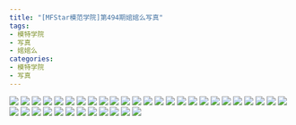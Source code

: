 ```yaml
---
title: "[MFStar模范学院]第494期婠婠么写真"
tags: 
- 模特学院
- 写真
- 婠婠么
categories:
- 模特学院
- 写真
---
```


![](https://img.ilovese.xyz/1734710711651.webp)
![](https://img.ilovese.xyz/1734710713225.webp)
![](https://img.ilovese.xyz/1734710715321.webp)
![](https://img.ilovese.xyz/1734710717038.webp)
![](https://img.ilovese.xyz/1734710718733.webp)
![](https://img.ilovese.xyz/1734710720352.webp)
![](https://img.ilovese.xyz/1734710722203.webp)
![](https://img.ilovese.xyz/1734710724025.webp)
![](https://img.ilovese.xyz/1734710725283.webp)
![](https://img.ilovese.xyz/1734710726796.webp)
![](https://img.ilovese.xyz/1734710728100.webp)
![](https://img.ilovese.xyz/1734710729430.webp)
![](https://img.ilovese.xyz/1734710730821.webp)
![](https://img.ilovese.xyz/1734710732408.webp)
![](https://img.ilovese.xyz/1734710734169.webp)
![](https://img.ilovese.xyz/1734710736112.webp)
![](https://img.ilovese.xyz/1734710738034.webp)
![](https://img.ilovese.xyz/1734710739873.webp)
![](https://img.ilovese.xyz/1734710741247.webp)
![](https://img.ilovese.xyz/1734710742985.webp)
![](https://img.ilovese.xyz/1734710744594.webp)
![](https://img.ilovese.xyz/1734710746204.webp)
![](https://img.ilovese.xyz/1734710747913.webp)
![](https://img.ilovese.xyz/1734710749777.webp)
![](https://img.ilovese.xyz/1734710751051.webp)
![](https://img.ilovese.xyz/1734710752854.webp)
![](https://img.ilovese.xyz/1734710754258.webp)
![](https://img.ilovese.xyz/1734710755714.webp)
![](https://img.ilovese.xyz/1734710757484.webp)
![](https://img.ilovese.xyz/1734710759494.webp)
![](https://img.ilovese.xyz/1734710761551.webp)
![](https://img.ilovese.xyz/1734710763078.webp)
![](https://img.ilovese.xyz/1734710764586.webp)
![](https://img.ilovese.xyz/1734710765835.webp)
![](https://img.ilovese.xyz/1734710767518.webp)
![](https://img.ilovese.xyz/1734710769286.webp)
![](https://img.ilovese.xyz/1734710770613.webp)
